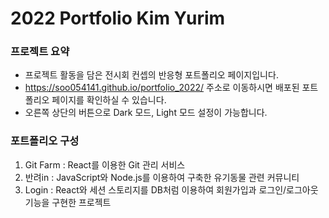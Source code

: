 # 2022 Portfolio Kim Yurim

### 프로젝트 요약

- 프로젝트 활동을 담은 전시회 컨셉의 반응형 포트폴리오 페이지입니다.
- https://soo054141.github.io/portfolio_2022/ 주소로 이동하시면 배포된 포트폴리오 페이지를 확인하실 수 있습니다.
- 오른쪽 상단의 버튼으로 Dark 모드, Light 모드 설정이 가능합니다.

### 포트폴리오 구성

1. Git Farm : React를 이용한 Git 관리 서비스
2. 반려in : JavaScript와 Node.js를 이용하여 구축한 유기동물 관련 커뮤니티
3. Login : React와 세션 스토리지를 DB처럼 이용하여 회원가입과 로그인/로그아웃 기능을 구현한 프로젝트
